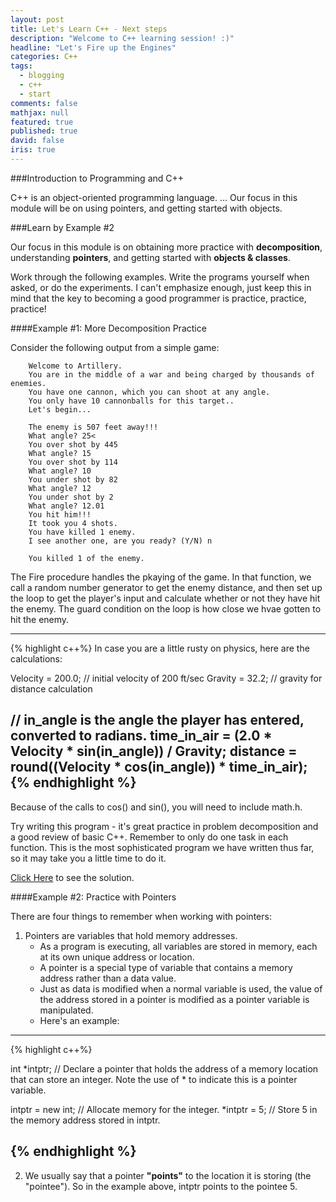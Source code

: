 ```yaml
---
layout: post
title: Let's Learn C++ - Next steps
description: "Welcome to C++ learning session! :)"
headline: "Let's Fire up the Engines"
categories: C++
tags: 
  - blogging
  - c++
  - start
comments: false
mathjax: null
featured: true
published: true
david: false
iris: true
---
```


###Introduction to Programming and C++

C++ is an object-oriented programming language. 
...
Our focus in this module will be on using pointers, and getting started with objects.

###Learn by Example #2

Our focus in this module is on obtaining more practice with **decomposition**, understanding **pointers**, and getting started with **objects & classes**. 

Work through the following examples. Write the programs yourself when asked, or do the experiments. I can't emphasize enough, just keep this in mind that the key to becoming a good programmer is practice, practice, practice!

####Example #1: More Decomposition Practice

Consider the following output from a simple game:

        Welcome to Artillery.
        You are in the middle of a war and being charged by thousands of enemies.
        You have one cannon, which you can shoot at any angle.
        You only have 10 cannonballs for this target..
        Let's begin...

        The enemy is 507 feet away!!!
        What angle? 25<
        You over shot by 445
        What angle? 15
        You over shot by 114
        What angle? 10
        You under shot by 82
        What angle? 12
        You under shot by 2
        What angle? 12.01
        You hit him!!!
        It took you 4 shots.
        You have killed 1 enemy.
        I see another one, are you ready? (Y/N) n

        You killed 1 of the enemy.
        
The Fire procedure handles the pkaying of the game. In that function, we call a random number generator to get the enemy distance, and then set up the loop to get the player's input and calculate whether or not they have hit the enemy. The guard condition on the loop is how close we hvae gotten to hit the enemy.

----------------------------------------------
{% highlight c++%}
In case you are a little rusty on physics, here are the calculations:

Velocity = 200.0; // initial velocity of 200 ft/sec
Gravity = 32.2; // gravity for distance calculation

// in_angle is the angle the player has entered, converted to radians.
time_in_air = (2.0 * Velocity * sin(in_angle)) / Gravity;
distance = round((Velocity * cos(in_angle)) * time_in_air);
{% endhighlight %}
----------------------------------------------

Because of the calls to cos() and sin(), you will need to include math.h.

Try writing this program - it's great practice in problem decomposition and a good review of basic C++. Remember to only do one task in each function. This is the most sophisticated program we have written thus far, so it may take you a little time to do it. 

[Click Here]() to see the solution.


####Example #2: Practice with Pointers

There are four things to remember when working with pointers:

1. Pointers are variables that hold memory addresses. 
    * As a program is executing, all variables are stored in memory, each at its own unique address or location. 
    * A pointer is a special type of variable that contains a memory address rather than a data value. 
    * Just as data is modified when a normal variable is used, the value of the address stored in a pointer is modified as a pointer variable is manipulated. 
    * Here's an example:
    
----------------------------------------------
{% highlight c++%}

 int *intptr; // Declare a pointer that holds the address of a memory location that can store an integer. Note the use of * to indicate this is a pointer variable.

intptr = new int; // Allocate memory for the integer.
*intptr = 5; // Store 5 in the memory address stored in intptr.

{% endhighlight %}
----------------------------------------------

2. We usually say that a pointer **"points"** to the location it is storing (the "pointee"). So in the example above, intptr points to the pointee 5. 

